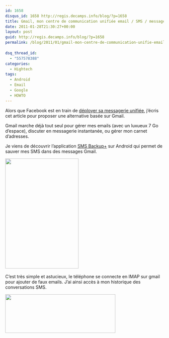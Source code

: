 ```yaml
---
id: 1658
disqus_id: 1658 http://regis.decamps.info/blog/?p=1658
title: Gmail, mon centre de communication unifiée email / SMS / messagerie instantannée
date: 2011-01-28T21:30:27+00:00
layout: post
guid: http://regis.decamps.info/blog/?p=1658
permalink: /blog/2011/01/gmail-mon-centre-de-communication-unifie-email-sms-messagerie-instantannee/

dsq_thread_id:
  - "557578388"
categories:
  - Hightech
tags:
  - Android
  - Email
  - Google
  - HOWTO
---
```

Alors que Facebook est en train de [déployer sa messagerie unifiée](http://www.accessoweb.com/Facebook-La-messagerie-facebook-com-est-active_a8204.html), j’écris cet article pour proposer une alternative basée sur Gmail.

Gmail marche déjà tout seul pour gérer mes emails (avec un luxueux 7 Go d’espace), discuter en messagerie instantanée, ou gérer mon carnet d’adresses.

Je viens de découvrir l’application [SMS Backup+](http://www.androlib.com/android.application.tv-studer-smssync-jjD.aspx) sur Android qui permet de sauver mes SMS dans des messages Gmail.
  
[<img src="/blog/wp-content/uploads/2011/01/jnpn.u-233x350.jpg" alt="" title="SMS Backup" width="233" height="350" class="alignnone size-medium wp-image-1659" srcset="/blog/wp-content/uploads/2011/01/jnpn.u-233x350.jpg 233w, /blog/wp-content/uploads/2011/01/jnpn.u.jpg 320w" sizes="(max-width: 233px) 100vw, 233px" />](/blog/wp-content/uploads/2011/01/jnpn.u.jpg)

C’est très simple et astucieux, le téléphone se connecte en IMAP sur gmail pour ajouter de faux emails. J’ai ainsi accès à mon historique des conversations SMS.
  
[<img src="/blog/wp-content/uploads/2011/01/Capture-d’écran-2011-01-28-à-21.15.35-350x123.png" alt="" title="Historique des SMS dans Gmail" width="350" height="123" class="alignnone size-medium wp-image-1660" srcset="/blog/wp-content/uploads/2011/01/Capture-d’écran-2011-01-28-à-21.15.35-350x123.png 350w, /blog/wp-content/uploads/2011/01/Capture-d’écran-2011-01-28-à-21.15.35.png 768w" sizes="(max-width: 350px) 100vw, 350px" />](/blog/wp-content/uploads/2011/01/Capture-d’écran-2011-01-28-à-21.15.35.png)
